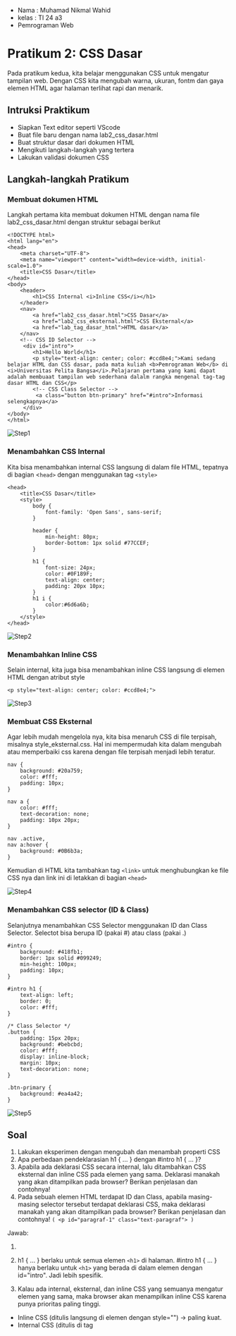 - Nama : Muhamad Nikmal Wahid
- kelas : TI 24 a3
- Pemrograman Web


# Pratikum 2: CSS Dasar

Pada pratikum kedua, kita belajar menggunakan CSS untuk mengatur tampilan web. Dengan CSS kita mengubah warna, ukuran, fontm dan gaya elemen HTML agar halaman terlihat rapi dan menarik. 

## Intruksi Praktikum 
- Siapkan Text editor seperti VScode
- Buat file baru dengan nama lab2_css_dasar.html
- Buat struktur dasar dari dokumen HTML
- Mengikuti langkah-langkah yang tertera
- Lakukan validasi dokumen CSS

## Langkah-langkah Pratikum 
### Membuat dokumen HTML
Langkah pertama kita membuat dokumen HTML dengan nama file  lab2_css_dasar.html dengan struktur sebagai berikut 

```
<!DOCTYPE html>
<html lang="en">
<head>
    <meta charset="UTF-8">
    <meta name="viewport" content="width=device-width, initial-scale=1.0">
    <title>CSS Dasar</title>
</head>
<body>
    <header>
        <h1>CSS Internal <i>Inline CSS</i></h1>
    </header>
    <nav>
        <a href="lab2_css_dasar.html">CSS Dasar</a>
        <a href="lab2_css_eksternal.html">CSS Eksternal</a>
        <a href="lab_tag_dasar_html">HTML dasar</a>
    </nav>
    <!-- CSS ID Selector -->
     <div id="intro">
        <h1>Hello World</h1>
        <p style="text-align: center; color: #ccd8e4;">Kami sedang belajar HTML dan CSS dasar, pada mata kuliah <b>Pemrograman Web</b> di <i>Universitas Pelita Bangsa</i>.Pelajaran pertama yang kami dapat adalah membuaat tampilan web sederhana dalalm rangka mengenal tag-tag dasar HTML dan CSS</p>
        <!-- CSS Class Selector -->
         <a class="button btn-primary" href="#intro">Informasi selengkapnya</a>
     </div>
</body>
</html>
```

![Step1](ss1.png)

### Menambahkan CSS Internal 
Kita bisa menambahkan internal CSS langsung di dalam file HTML, tepatnya di bagian <`head>` dengan menggunakan tag `<style>`

```
<head>
    <title>CSS Dasar</title>
    <style>
        body {
            font-family: 'Open Sans', sans-serif;
        }

        header {
            min-height: 80px;
            border-bottom: 1px solid #77CCEF;
        }

        h1 {
            font-size: 24px;
            color: #0F189F;
            text-align: center;
            padding: 20px 10px;
        }
        h1 i {
            color:#6d6a6b;
        }
    </style>
</head>
```

![Step2](ss2.png)

### Menambahkan Inline CSS
Selain internal, kita juga bisa menambahkan inline CSS langsung di elemen HTML dengan atribut style

```
<p style="text-align: center; color: #ccd8e4;">
```

![Step3](ss3.png)


### Membuat CSS Eksternal
Agar lebih mudah mengelola nya, kita bisa menaruh CSS di file terpisah, misalnya style_eksternal.css. Hal ini mempermudah kita dalam mengubah atau memperbaiki css karena dengan file terpisah menjadi lebih teratur. 

```
nav {
    background: #20a759;
    color: #fff;
    padding: 10px;
}

nav a {
    color: #fff;
    text-decoration: none;
    padding: 10px 20px;
}

nav .active, 
nav a:hover {
    background: #0B6b3a;
}
```
Kemudian di HTML kita tambahkan tag `<link>` untuk menghubungkan ke file CSS nya dan link ini di letakkan di bagian `<head>`

![Step4](ss4.png)

### Menambahkan CSS selector (ID & Class)
Selanjutnya menambahkan CSS Selector menggunakan ID dan Class Selector. Selectot bisa berupa ID (pakai #) atau class (pakai .)

```
#intro {
    background: #418fb1;
    border: 1px solid #099249;
    min-height: 100px;
    padding: 10px;
}

#intro h1 {
    text-align: left;
    border: 0;
    color: #fff;
}

/* Class Selector */
.button {
    padding: 15px 20px;
    background: #bebcbd;
    color: #fff;
    display: inline-block;
    margin: 10px;
    text-decoration: none;
}

.btn-primary {
    background: #ea4a42;
}
```

![Step5](ss5.png)


## Soal 

1. Lakukan eksperimen dengan mengubah dan menambah properti CSS
2. Apa perbedaan pendeklarasian h1 { ... } dengan #intro h1 { ... }?
3. Apabila ada deklarasi CSS secara internal, lalu ditambahkan CSS eksternal dan inline CSS pada elemen yang sama. Deklarasi manakah yang akan ditampilkan pada browser? Berikan penjelasan dan contohnya!
4. Pada sebuah elemen HTML terdapat ID dan Class, apabila masing-masing selector tersebut terdapat deklarasi CSS, maka deklarasi manakah yang akan ditampilkan pada browser? Berikan penjelasan dan contohnya! `( <p id="paragraf-1" class="text-paragraf"> )`

Jawab: 

1. 

2. h1 { ... } berlaku untuk semua elemen `<h1>` di halaman. #intro h1 { ... } hanya berlaku untuk `<h1>` yang berada di dalam elemen dengan id="intro". Jadi lebih spesifik.

3. Kalau ada internal, eksternal, dan inline CSS yang semuanya mengatur elemen yang sama, maka browser akan menampilkan inline CSS karena punya prioritas paling tinggi. 

- Inline CSS (ditulis langsung di elemen dengan style="") → paling kuat.
- Internal CSS (ditulis di tag <style> dalam file HTML).
- Eksternal CSS (ditulis di file .css dan dipanggil dengan <link>).
- Default browser style (paling rendah).

Contoh: 
```
<!DOCTYPE html>
<html lang="en">
<head>
    <meta charset="UTF-8">
    <title>Prioritas CSS</title>
    <link rel="stylesheet" href="style.css">

    <!-- Internal CSS -->
    <style>
        p {
            color: green;
        }
    </style>
</head>
<body>
    <!-- Inline CSS -->
    <p style="color: red;">Teks ini pakai inline CSS</p>
</body>
</html>
```
style.css (eksternal CSS)
```
p {
    color: blue;
}
```

4. Kalau sebuah elemen HTML punya ID dan Class sekaligus, lalu keduanya punya deklarasi CSS yang berbeda untuk properti yang sama, maka aturan dengan selector ID yang akan ditampilkan di browser. Karena selector ID lebih tinggi dibanding Class

```
<!DOCTYPE html>
<html lang="en">
<head>
  <meta charset="UTF-8">
  <title>Prioritas ID vs Class</title>
  <style>
    /* CSS Class */
    .text-paragraf {
      color: blue;
      font-size: 16px;
    }

    /* CSS ID */
    #paragraf-1 {
      color: red;
      font-size: 20px;
    }
  </style>
</head>
<body>
  <p id="paragraf-1" class="text-paragraf">
    Ini contoh paragraf dengan ID dan Class
  </p>
</body>
</html>
```





